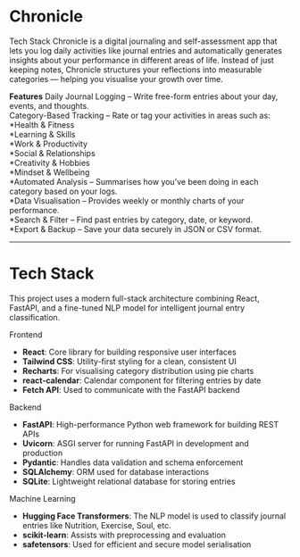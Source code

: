 # Chronicle
Tech Stack
Chronicle is a digital journaling and self-assessment app that lets you log daily activities like journal entries and automatically generates insights about your performance in different areas of life. Instead of just keeping notes, Chronicle structures your reflections into measurable categories — helping you visualise your growth over time.


**Features**
Daily Journal Logging – Write free-form entries about your day, events, and thoughts. <br>
Category-Based Tracking – Rate or tag your activities in areas such as: <br>
*Health & Fitness <br>
*Learning & Skills<br>
*Work & Productivity<br>
*Social & Relationships<br>
*Creativity & Hobbies<br>
*Mindset & Wellbeing<br>
*Automated Analysis – Summarises how you’ve been doing in each category based on your logs.<br>
*Data Visualisation – Provides weekly or monthly charts of your performance.<br>
*Search & Filter – Find past entries by category, date, or keyword.<br>
*Export & Backup – Save your data securely in JSON or CSV format.<br>

-------

# Tech Stack
This project uses a modern full-stack architecture combining React, FastAPI, and a fine-tuned NLP model for intelligent journal entry classification.

Frontend

* **React**: Core library for building responsive user interfaces
* **Tailwind CSS**: Utility-first styling for a clean, consistent UI
* **Recharts**: For visualising category distribution using pie charts
* **react-calendar**: Calendar component for filtering entries by date
* **Fetch API**: Used to communicate with the FastAPI backend

Backend

* **FastAPI**: High-performance Python web framework for building REST APIs
* **Uvicorn**: ASGI server for running FastAPI in development and production
* **Pydantic**: Handles data validation and schema enforcement
* **SQLAlchemy**: ORM used for database interactions
* **SQLite**: Lightweight relational database for storing entries

Machine Learning

* **Hugging Face Transformers**: The NLP model is used to classify journal entries like Nutrition, Exercise, Soul, etc.
* **scikit-learn**: Assists with preprocessing and evaluation
* **safetensors**: Used for efficient and secure model serialisation




